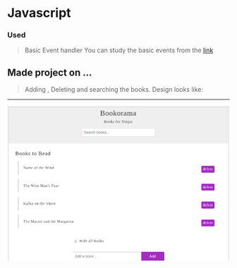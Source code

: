 # Javascript

### Used 
> Basic Event handler
> You can study the basic events from the     [link](https://www.w3schools.com/jsref/dom_obj_event.asp)

## Made project on ...
> Adding , Deleting and searching the books.
> Design looks like:
---
![img](https://github.com/simranxx9/javasript-DOM/blob/jquery/Pictures/bookroma.png)
